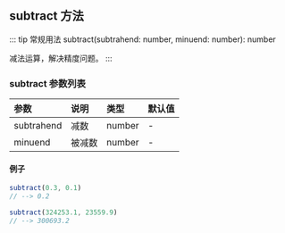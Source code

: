 <!--
 * @Descripttion: 
 * @Author: 蔡远程
 * @Date: 2022-04-22 16:43:39
 * @LastEditTime: 2022-04-22 17:54:10
 * @LastEditors: 蔡远程
-->
## subtract 方法
::: tip 常规用法
subtract(subtrahend: number, minuend: number): number

减法运算，解决精度问题。
:::


### subtract 参数列表
| 参数          | 说明                 | 类型     | 默认值   |
| :----------- |:-----------------| :--------| :--------|
| subtrahend         | 减数     | number | -|
| minuend         | 被减数     | number | - |

#### 例子
```js
subtract(0.3, 0.1)
// --> 0.2

subtract(324253.1, 23559.9)
// --> 300693.2

```
